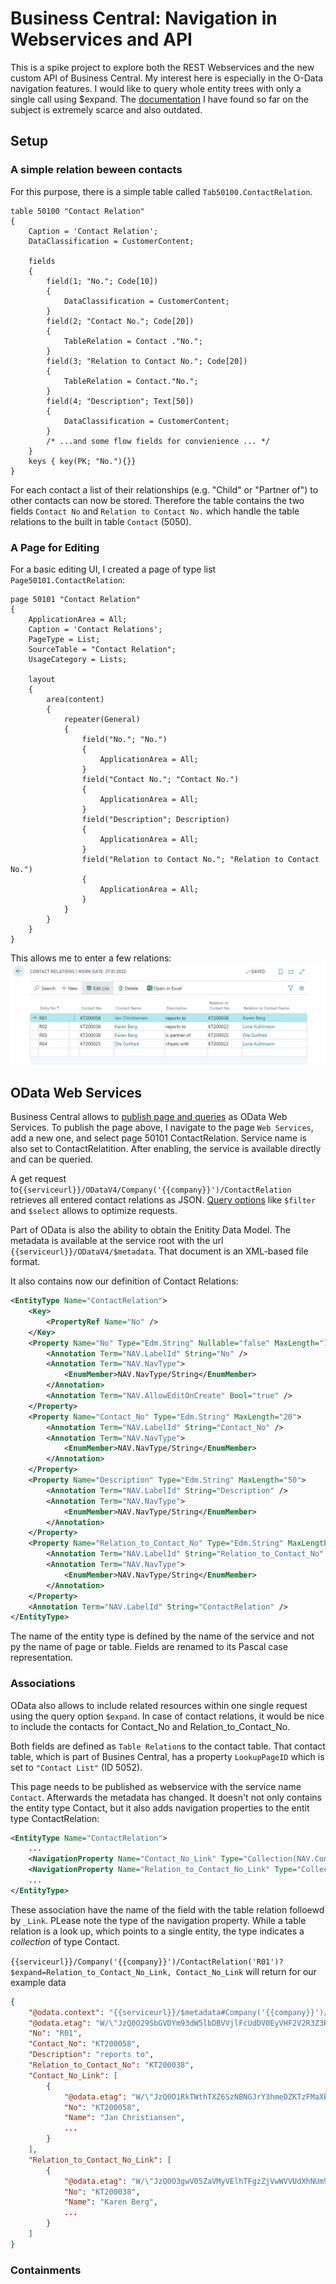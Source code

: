 # Business Central: Navigation in Webservices and API
This is a spike project to explore both the REST Webservices and the new custom API of Business Central. My interest here is especially in the O-Data navigation features. I would like to query whole entity trees with only  a single call using $expand. The [documentation](https://docs.microsoft.com/en-us/dynamics365/business-central/dev-itpro/webservices/use-containments-associations) I have found so far on the subject is extremely scarce and also outdated.  
## Setup
### A simple relation beween contacts

For this purpose, there is a simple table called `Tab50100.ContactRelation`.

``` lang=AL
table 50100 "Contact Relation"
{
    Caption = 'Contact Relation';
    DataClassification = CustomerContent;

    fields
    {
        field(1; "No."; Code[10])
        {
            DataClassification = CustomerContent;
        }
        field(2; "Contact No."; Code[20])
        {
            TableRelation = Contact ."No.";
        }
        field(3; "Relation to Contact No."; Code[20])
        {
            TableRelation = Contact."No.";
        }
        field(4; "Description"; Text[50])
        {
            DataClassification = CustomerContent;
        }
        /* ...and some flow fields for convienience ... */
    }
    keys { key(PK; "No."){}}
}
```
For each contact a list of their relationships (e.g. "Child" or "Partner of") to other contacts can now be stored. Therefore the table contains the two fields `Contact No` and `Relation to Contact No.` which handle the table relations to the built in table `Contact` (5050).

### A Page for Editing

For a basic editing UI, I created a page of type list `Page50101.ContactRelation`:

```
page 50101 "Contact Relation"
{
    ApplicationArea = All;
    Caption = 'Contact Relations';
    PageType = List;
    SourceTable = "Contact Relation";
    UsageCategory = Lists;

    layout
    {
        area(content)
        {
            repeater(General)
            {
                field("No."; "No.")
                {
                    ApplicationArea = All;
                }
                field("Contact No."; "Contact No.")
                {
                    ApplicationArea = All;
                }
                field("Description"; Description)
                {
                    ApplicationArea = All;
                }
                field("Relation to Contact No."; "Relation to Contact No.")
                {
                    ApplicationArea = All;
                }
            }
        }
    }
}
```
This allows me to enter a few relations:   
![Image of a few contact relations](assets/ContactRelationList.jpg)


## OData Web Services
Business Central allows to [publish page and queries](https://docs.microsoft.com/en-us/dynamics365/business-central/dev-itpro/webservices/publish-web-service) as OData Web Services. 
To publish the page above, I navigate to the page `Web Services`, add a new one, and select page 50101 ContactRelation. Service name is also set to ContactRelatition. After enabling, the service is available directly and can be queried.   

A get request to`{{serviceurl}}/ODataV4/Company('{{company}}')/ContactRelation` retrieves all entered contact relations as JSON. [Query options](https://www.odata.org/getting-started/basic-tutorial/#queryData) like `$filter` and `$select` allows to optimize requests. 

Part of OData is also the ability to obtain the Enitity Data Model. The metadata is available at the service root with the url `{{serviceurl}}/ODataV4/$metadata`. That document is an XML-based file format.

It also contains now our definition of Contact Relations:

```xml
<EntityType Name="ContactRelation">
    <Key>
        <PropertyRef Name="No" />
    </Key>
    <Property Name="No" Type="Edm.String" Nullable="false" MaxLength="10">
        <Annotation Term="NAV.LabelId" String="No" />
        <Annotation Term="NAV.NavType">
            <EnumMember>NAV.NavType/String</EnumMember>
        </Annotation>
        <Annotation Term="NAV.AllowEditOnCreate" Bool="true" />
    </Property>
    <Property Name="Contact_No" Type="Edm.String" MaxLength="20">
        <Annotation Term="NAV.LabelId" String="Contact_No" />
        <Annotation Term="NAV.NavType">
            <EnumMember>NAV.NavType/String</EnumMember>
        </Annotation>
    </Property>
    <Property Name="Description" Type="Edm.String" MaxLength="50">
        <Annotation Term="NAV.LabelId" String="Description" />
        <Annotation Term="NAV.NavType">
            <EnumMember>NAV.NavType/String</EnumMember>
        </Annotation>
    </Property>
    <Property Name="Relation_to_Contact_No" Type="Edm.String" MaxLength="20">
        <Annotation Term="NAV.LabelId" String="Relation_to_Contact_No" />
        <Annotation Term="NAV.NavType">
            <EnumMember>NAV.NavType/String</EnumMember>
        </Annotation>
    </Property>
    <Annotation Term="NAV.LabelId" String="ContactRelation" />
</EntityType>
```

The name of the entity type is defined by the name of the service and not py the name of page or table. Fields are renamed to its Pascal case representation.

### Associations

OData also allows to include related resources within one single request using the query option `$expand`. In case of contact relations, it would be nice to include the contacts for Contact_No and Relation_to_Contact_No.

Both fields are defined as `Table Relation`s to the contact table. That contact table, which is part of Busines Central, has a property `LookupPageID` which is set to `"Contact List"` (ID 5052).

This page needs to be published as webservice with the service name `Contact`. Afterwards the metadata has changed. It doesn't not only contains the entity type Contact, but it also adds navigation properties to the entit type ContactRelation:

```xml
<EntityType Name="ContactRelation">
    ...
    <NavigationProperty Name="Contact_No_Link" Type="Collection(NAV.Contact)" ContainsTarget="true" />
    <NavigationProperty Name="Relation_to_Contact_No_Link" Type="Collection(NAV.Contact)" ContainsTarget="true" />
    ...
</EntityType>
```

These association have the name of the field with the table relation folloewd by `_Link`. PLease note the type of the navigation property. While a table relation is a look up, which points to a single entity, the type indicates a _collection_ of type Contact.

`{{serviceurl}}/Company('{{company}}')/ContactRelation('R01')?$expand=Relation_to_Contact_No_Link, Contact_No_Link` will return for our example data
```json
{
    "@odata.context": "{{serviceurl}}/$metadata#Company('{{company}}')/ContactRelation/$entity",
    "@odata.etag": "W/\"JzQ0O29SbGVDYm93dW5lbDBVVjlFcUdDV0EyVHF2V2R3Z3RUWml2NHVSZTZYcUU9MTswMDsn\"",
    "No": "R01",
    "Contact_No": "KT200058",
    "Description": "reports to",
    "Relation_to_Contact_No": "KT200038",
    "Contact_No_Link": [
        {
            "@odata.etag": "W/\"JzQ0O1RkTWthTXZ6SzNBNGJrY3hmeDZKTzFMaXBGUVpSMVRTeWoreWtjZ056YlU9MTswMDsn\"",
            "No": "KT200058",
            "Name": "Jan Christiansen",
            ...
        }
    ],
    "Relation_to_Contact_No_Link": [
        {
            "@odata.etag": "W/\"JzQ0O3gwV05ZaVMyVElhTFgzZjVwWVVUdXhNUm92TWt4QWZqR2twQURVYTBIOHc9MTswMDsn\"",
            "No": "KT200038",
            "Name": "Karen Berg",
            ...
        }
    ]
}

```
### Containments
